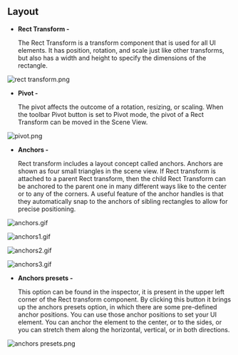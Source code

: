 ## Layout

- **Rect Transform -**
    
    The Rect Transform is a transform component that is used for all UI elements. It has position, rotation, and scale just like other transforms, but also has a width and height to specify the dimensions of the rectangle.
    

![rect transform.png](https://s3-us-west-2.amazonaws.com/secure.notion-static.com/5d025dc1-f0a7-48a8-abda-c9de18d37bc0/rect_transform.png)

- **Pivot -**
    
    The pivot affects the outcome of a rotation, resizing, or scaling. When the toolbar Pivot button is set to Pivot mode, the pivot of a Rect Transform can be moved in the Scene View.
    

![pivot.png](https://s3-us-west-2.amazonaws.com/secure.notion-static.com/dbfad7c6-721a-4883-816f-adfb4b673b5c/pivot.png)

- **Anchors -**
    
    Rect transform includes a layout concept called anchors. Anchors are shown as four small triangles in the scene view. If Rect transform is attached to a parent Rect transform, then the child Rect Transform can be anchored to the parent one in many different ways like to the center or to any of the corners. A useful feature of the anchor handles is that they automatically snap to the anchors of sibling rectangles to allow for precise positioning.
    

![anchors.gif](https://s3-us-west-2.amazonaws.com/secure.notion-static.com/240b7b4f-b58d-448a-af44-fb3c95ffa40b/anchors_2.gif)

![anchors1.gif](https://s3-us-west-2.amazonaws.com/secure.notion-static.com/36a97f72-70ec-470e-b103-c5950ce5b9cf/anchors.gif)

![anchors2.gif](https://s3-us-west-2.amazonaws.com/secure.notion-static.com/cdfe430c-cba1-4a87-97d1-d20044484681/anchors1.gif)

![anchors3.gif](https://s3-us-west-2.amazonaws.com/secure.notion-static.com/32aea89d-8ae8-4bad-83b5-40f8e6992d7e/anchors3.gif)

- **Anchors presets -**
    
    This option can be found in the inspector, it is present in the upper left corner of the Rect transform component. By clicking this button it brings up the anchors presets option, in which there are some pre-defined anchor positions. You can use those anchor positions to set your UI element. You can anchor the element to the center, or to the sides, or you can stretch them along the horizontal, vertical, or in both directions.
    

![anchors presets.png](https://s3-us-west-2.amazonaws.com/secure.notion-static.com/beb00f4c-765c-45c8-b52e-de583498e72c/snchors_presets.png)

##
